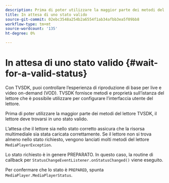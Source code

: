 ```yaml
---
description: Prima di poter utilizzare la maggior parte dei metodi del lettore TVSDK, il lettore deve trovarsi in uno stato valido.
title: In attesa di uno stato valido
source-git-commit: 02ebc3548a254b2a6554f1ab34afbb3ea5f09bb8
workflow-type: tm+mt
source-wordcount: '135'
ht-degree: 0%

---
```


# In attesa di uno stato valido {#wait-for-a-valid-status}

Con TVSDK, puoi controllare l’esperienza di riproduzione di base per live e video on-demand (VOD). TVSDK fornisce metodi e proprietà sull’istanza del lettore che è possibile utilizzare per configurare l’interfaccia utente del lettore.

Prima di poter utilizzare la maggior parte dei metodi del lettore TVSDK, il lettore deve trovarsi in uno stato valido.

L’attesa che il lettore sia nello stato corretto assicura che la risorsa multimediale sia stata caricata correttamente. Se il lettore non si trova almeno nello stato richiesto, vengono lanciati molti metodi del lettore `MediaPlayerException`.

Lo stato richiesto è in genere PREPARATO. In questo caso, la routine di callback per `StatusChangeEventListener.onStatusChanged()` viene eseguito.

Per confermare che lo stato è `PREPARED`, spunta `MediaPlayer.MediaPlayerStatus`.
